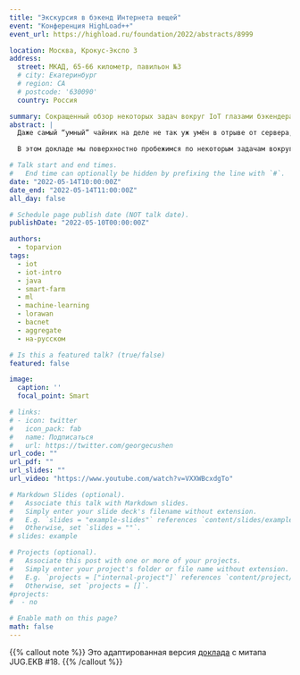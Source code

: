 ```yaml
---
title: "Экскурсия в бэкенд Интернета вещей"
event: "Конференция HighLoad++"
event_url: https://highload.ru/foundation/2022/abstracts/8999

location: Москва, Крокус-Экспо 3
address:
  street: МКАД, 65-66 километр, павильон №3
  # city: Екатеринбург
  # region: CA
  # postcode: '630090'
  country: Россия

summary: Сокращенный обзор некоторых задач вокруг IoT глазами бэкендера
abstract: |
  Даже самый “умный” чайник на деле не так уж умён в отрыве от сервера, куда он передаёт свою температуру и откуда получает команды на подогрев. Но с ним хотя бы можно взаимодействовать напрямую. А как быть десяткам датчиков загрязнения воздуха на предприятии? Или сотням датчиков температуры на посевной площади? Или тысячам электронных замков в гостинице? Ясно, что бизнес-ценность таких устройств целиком раскрывается только на бэкенде.

  В этом докладе мы поверхностно пробежимся по некоторым задачам вокруг IoT и на примере одной интеграционной платформы (с оглядкой на другие) посмотрим, как эти задачи могут решаться “на том конце провода”. Повникаем в визуализацию процессов и агрегатов, поговорим об интеллектуальном анализе машинных данных и разберёмся с тем, как унифицировать получение и обработку данных от огромного (зоо)парка всевозможных устройств.

# Talk start and end times.
#   End time can optionally be hidden by prefixing the line with `#`.
date: "2022-05-14T10:00:00Z"
date_end: "2022-05-14T11:00:00Z"
all_day: false

# Schedule page publish date (NOT talk date).
publishDate: "2022-05-10T00:00:00Z"

authors:
  - toparvion
tags:
  - iot
  - iot-intro  
  - java
  - smart-farm
  - ml
  - machine-learning
  - lorawan
  - bacnet
  - aggregate
  - на-русском

# Is this a featured talk? (true/false)
featured: false

image:
  caption: ''
  focal_point: Smart

# links:
# - icon: twitter
#   icon_pack: fab
#   name: Подписаться
#   url: https://twitter.com/georgecushen
url_code: ""
url_pdf: ""
url_slides: ""
url_video: "https://www.youtube.com/watch?v=VXXWBcxdgTo"

# Markdown Slides (optional).
#   Associate this talk with Markdown slides.
#   Simply enter your slide deck's filename without extension.
#   E.g. `slides = "example-slides"` references `content/slides/example-slides.md`.
#   Otherwise, set `slides = ""`.
# slides: example

# Projects (optional).
#   Associate this post with one or more of your projects.
#   Simply enter your project's folder or file name without extension.
#   E.g. `projects = ["internal-project"]` references `content/project/deep-learning/index.md`.
#   Otherwise, set `projects = []`.
#projects:
#  - no

# Enable math on this page?
math: false
---
```

{{% callout note %}}
Это адаптированная версия [доклада](/event/2022/jugekb/) с&nbsp;митапа JUG.EKB #18.
{{% /callout %}}